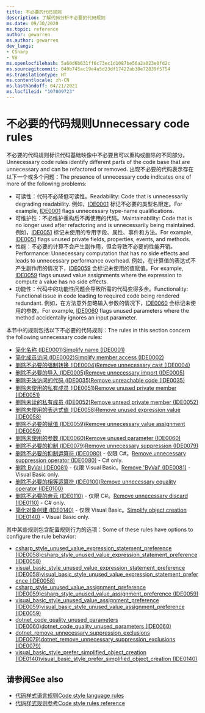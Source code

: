 ```yaml
---
title: 不必要的代码规则
description: 了解代码分析不必要的代码规则
ms.date: 09/30/2020
ms.topic: reference
author: gewarren
ms.author: gewarren
dev_langs:
- CSharp
- VB
ms.openlocfilehash: 5a60d6b631ff6c73ec1d1087be56a2a023e0fd2c
ms.sourcegitcommit: 040b745ac19e4a5d23df17422ab30e72839f5754
ms.translationtype: HT
ms.contentlocale: zh-CN
ms.lasthandoff: 04/21/2021
ms.locfileid: "107809723"
---
```

# <a name="unnecessary-code-rules"></a><span data-ttu-id="36e20-103">不必要的代码规则</span><span class="sxs-lookup"><span data-stu-id="36e20-103">Unnecessary code rules</span></span>

<span data-ttu-id="36e20-104">不必要的代码规则标识代码基础映像中不必要且可以重构或删除的不同部分。</span><span class="sxs-lookup"><span data-stu-id="36e20-104">Unnecessary code rules identify different parts of the code base that are unnecessary and can be refactored or removed.</span></span> <span data-ttu-id="36e20-105">出现不必要的代码表示存在以下一个或多个问题：</span><span class="sxs-lookup"><span data-stu-id="36e20-105">The presence of unnecessary code indicates one of more of the following problems:</span></span>

- <span data-ttu-id="36e20-106">可读性：代码不必降低可读性。</span><span class="sxs-lookup"><span data-stu-id="36e20-106">Readability: Code that is unnecessarily degrading readability.</span></span> <span data-ttu-id="36e20-107">例如，[IDE0001](ide0001.md) 标记不必要的类型名限定。</span><span class="sxs-lookup"><span data-stu-id="36e20-107">For example, [IDE0001](ide0001.md) flags unnecessary type-name qualifications.</span></span>
- <span data-ttu-id="36e20-108">可维护性：不必维护重构后不再使用的代码。</span><span class="sxs-lookup"><span data-stu-id="36e20-108">Maintainability: Code that is no longer used after refactoring and is unnecessarily being maintained.</span></span> <span data-ttu-id="36e20-109">例如，[IDE0051](ide0051.md) 标记未使用的专用字段、属性、事件和方法。</span><span class="sxs-lookup"><span data-stu-id="36e20-109">For example, [IDE0051](ide0051.md) flags unused private fields, properties, events, and methods.</span></span>
- <span data-ttu-id="36e20-110">性能：不必要的计算不会产生副作用，但会导致不必要的性能开销。</span><span class="sxs-lookup"><span data-stu-id="36e20-110">Performance: Unnecessary computation that has no side effects and leads to unnecessary performance overhead.</span></span> <span data-ttu-id="36e20-111">例如，在计算值的表达式不产生副作用的情况下，[IDE0059](ide0059.md) 会标记未使用的值赋值。</span><span class="sxs-lookup"><span data-stu-id="36e20-111">For example, [IDE0059](ide0059.md) flags unused value assignments where the expression to compute a value has no side effects.</span></span>
- <span data-ttu-id="36e20-112">功能性：代码中的功能性问题会导致所需的代码变得多余。</span><span class="sxs-lookup"><span data-stu-id="36e20-112">Functionality: Functional issue in code leading to required code being rendered redundant.</span></span> <span data-ttu-id="36e20-113">例如，在方法意外忽略输入参数的情况下，[IDE0060](ide0060.md) 会标记未使用的参数。</span><span class="sxs-lookup"><span data-stu-id="36e20-113">For example, [IDE0060](ide0060.md) flags unused parameters where the method accidentally ignores an input parameter.</span></span>

<span data-ttu-id="36e20-114">本节中的规则包括以下不必要的代码规则：</span><span class="sxs-lookup"><span data-stu-id="36e20-114">The rules in this section concern the following unnecessary code rules:</span></span>

- [<span data-ttu-id="36e20-115">简化名称 (IDE0001)</span><span class="sxs-lookup"><span data-stu-id="36e20-115">Simplify name (IDE0001)</span></span>](ide0001.md)
- [<span data-ttu-id="36e20-116">简化成员访问 (IDE0002)</span><span class="sxs-lookup"><span data-stu-id="36e20-116">Simplify member access (IDE0002)</span></span>](ide0002.md)
- [<span data-ttu-id="36e20-117">删除不必要的强制转换 (IDE0004)</span><span class="sxs-lookup"><span data-stu-id="36e20-117">Remove unnecessary cast (IDE0004)</span></span>](ide0004.md)
- [<span data-ttu-id="36e20-118">删除不必要的导入 (IDE0005)</span><span class="sxs-lookup"><span data-stu-id="36e20-118">Remove unnecessary import (IDE0005)</span></span>](ide0005.md)
- [<span data-ttu-id="36e20-119">删除无法访问的代码 (IDE0035)</span><span class="sxs-lookup"><span data-stu-id="36e20-119">Remove unreachable code (IDE0035)</span></span>](ide0035.md)
- [<span data-ttu-id="36e20-120">删除未使用的私有成员 (IDE0051)</span><span class="sxs-lookup"><span data-stu-id="36e20-120">Remove unused private member (IDE0051)</span></span>](ide0051.md)
- [<span data-ttu-id="36e20-121">删除未读的私有成员 (IDE0052)</span><span class="sxs-lookup"><span data-stu-id="36e20-121">Remove unread private member (IDE0052)</span></span>](ide0052.md)
- [<span data-ttu-id="36e20-122">删除未使用的表达式值 (IDE0058)</span><span class="sxs-lookup"><span data-stu-id="36e20-122">Remove unused expression value (IDE0058)</span></span>](ide0058.md)
- [<span data-ttu-id="36e20-123">删除不必要的赋值 (IDE0059)</span><span class="sxs-lookup"><span data-stu-id="36e20-123">Remove unnecessary value assignment (IDE0059)</span></span>](ide0059.md)
- [<span data-ttu-id="36e20-124">删除未使用的参数 (IDE0060)</span><span class="sxs-lookup"><span data-stu-id="36e20-124">Remove unused parameter (IDE0060)</span></span>](ide0060.md)
- [<span data-ttu-id="36e20-125">删除不必要的抑制 (IDE0079)</span><span class="sxs-lookup"><span data-stu-id="36e20-125">Remove unnecessary suppression (IDE0079)</span></span>](ide0079.md)
- <span data-ttu-id="36e20-126">[删除不必要的抑制运算符 (IDE0080)](ide0080.md) - 仅限 C#。</span><span class="sxs-lookup"><span data-stu-id="36e20-126">[Remove unnecessary suppression operator (IDE0080)](ide0080.md) - C# only.</span></span>
- <span data-ttu-id="36e20-127">[删除 ByVal (IDE0081)](ide0081.md) - 仅限 Visual Basic。</span><span class="sxs-lookup"><span data-stu-id="36e20-127">[Remove 'ByVal' (IDE0081)](ide0081.md) - Visual Basic only.</span></span>
- [<span data-ttu-id="36e20-128">删除不必要的相等运算符 (IDE0100)</span><span class="sxs-lookup"><span data-stu-id="36e20-128">Remove unnecessary equality operator (IDE0100)</span></span>](ide0100.md)
- <span data-ttu-id="36e20-129">[删除不必要的弃元 (IDE0110)](ide0110.md) - 仅限 C#。</span><span class="sxs-lookup"><span data-stu-id="36e20-129">[Remove unnecessary discard (IDE0110)](ide0110.md) - C# only.</span></span>
- <span data-ttu-id="36e20-130">[简化对象创建 (IDE0140)](ide0140.md) - 仅限 Visual Basic。</span><span class="sxs-lookup"><span data-stu-id="36e20-130">[Simplify object creation (IDE0140)](ide0140.md) - Visual Basic only.</span></span>

<span data-ttu-id="36e20-131">其中某些规则包含配置规则行为的选项：</span><span class="sxs-lookup"><span data-stu-id="36e20-131">Some of these rules have options to configure the rule behavior:</span></span>

- [<span data-ttu-id="36e20-132">csharp_style_unused_value_expression_statement_preference (IDE0058)</span><span class="sxs-lookup"><span data-stu-id="36e20-132">csharp_style_unused_value_expression_statement_preference (IDE0058)</span></span>](ide0058.md#csharp_style_unused_value_expression_statement_preference)
- [<span data-ttu-id="36e20-133">visual_basic_style_unused_value_expression_statement_preference (IDE0058)</span><span class="sxs-lookup"><span data-stu-id="36e20-133">visual_basic_style_unused_value_expression_statement_preference (IDE0058)</span></span>](ide0058.md#visual_basic_style_unused_value_expression_statement_preference)
- [<span data-ttu-id="36e20-134">csharp_style_unused_value_assignment_preference (IDE0059)</span><span class="sxs-lookup"><span data-stu-id="36e20-134">csharp_style_unused_value_assignment_preference (IDE0059)</span></span>](ide0059.md#csharp_style_unused_value_assignment_preference)
- [<span data-ttu-id="36e20-135">visual_basic_style_unused_value_assignment_preference (IDE0059)</span><span class="sxs-lookup"><span data-stu-id="36e20-135">visual_basic_style_unused_value_assignment_preference (IDE0059)</span></span>](ide0059.md#visual_basic_style_unused_value_assignment_preference)
- [<span data-ttu-id="36e20-136">dotnet_code_quality_unused_parameters (IDE0060)</span><span class="sxs-lookup"><span data-stu-id="36e20-136">dotnet_code_quality_unused_parameters (IDE0060)</span></span>](ide0060.md#dotnet_code_quality_unused_parameters)
- [<span data-ttu-id="36e20-137">dotnet_remove_unnecessary_suppression_exclusions (IDE0079)</span><span class="sxs-lookup"><span data-stu-id="36e20-137">dotnet_remove_unnecessary_suppression_exclusions (IDE0079)</span></span>](ide0079.md#dotnet_remove_unnecessary_suppression_exclusions)
- [<span data-ttu-id="36e20-138">visual_basic_style_prefer_simplified_object_creation (IDE0140)</span><span class="sxs-lookup"><span data-stu-id="36e20-138">visual_basic_style_prefer_simplified_object_creation (IDE0140)</span></span>](ide0140.md#visual_basic_style_prefer_simplified_object_creation)

## <a name="see-also"></a><span data-ttu-id="36e20-139">请参阅</span><span class="sxs-lookup"><span data-stu-id="36e20-139">See also</span></span>

- [<span data-ttu-id="36e20-140">代码样式语言规则</span><span class="sxs-lookup"><span data-stu-id="36e20-140">Code style language rules</span></span>](language-rules.md)
- [<span data-ttu-id="36e20-141">代码样式规则参考</span><span class="sxs-lookup"><span data-stu-id="36e20-141">Code style rules reference</span></span>](index.md)
